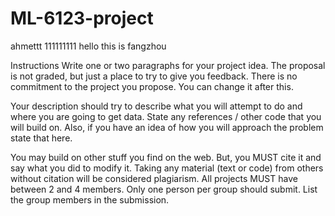 # ML-6123-project
ahmettt 111111111
hello this is fangzhou




Instructions
Write one or two paragraphs for your project idea.  The proposal is not graded, but just a place to try to give you feedback.  There is no commitment to the project you propose.  You can change it after this.

Your description should try to describe what you will attempt to do and where you are going to get data.  State any references / other code that you will build on.  Also, if you have an idea of how you will approach the problem state that here.

You may build on other stuff you find on the web.  But, you MUST cite it and say what you did to modify it.  Taking any material (text or code) from others without citation will be considered plagiarism.
All projects MUST have between 2 and 4 members.
Only one person per group should submit.  List the group members in the submission.
